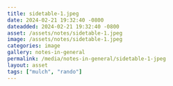 ```yaml
---
title: sidetable-1.jpeg
date: 2024-02-21 19:32:40 -0800
dateadded: 2024-02-21 19:32:40 -0800
asset: /assets/notes/sidetable-1.jpeg
image: /assets/notes/sidetable-1.jpeg
categories: image
gallery: notes-in-general
permalink: /media/notes-in-general/sidetable-1-jpeg
layout: asset
tags: ["mulch", "rando"]
--- 
```

